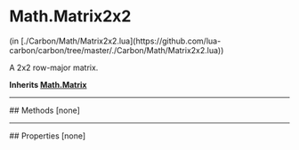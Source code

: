 <link href="../../style.css" rel="stylesheet" type="text/css"/>
<h1 class="class-title">Math.Matrix2x2</h1>
<span class="file-link">(in [./Carbon/Math/Matrix2x2.lua](https://github.com/lua-carbon/carbon/tree/master/./Carbon/Math/Matrix2x2.lua))</span><br/>

A 2x2 row-major matrix.

**Inherits <a href="Classes/Math.Matrix">Math.Matrix</a>**

<hr />
## Methods
[none]

<hr />
## Properties
[none]
